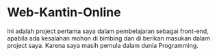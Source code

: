 # Web-Kantin-Online
Ini adalah project pertama saya dalam pembelajaran sebagai front-end, apabila ada kesalahan mohon di bimbing dan di berikan masukan dalam project saya. Karena saya masih pemula dalam dunia Programming.
